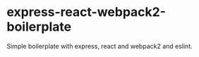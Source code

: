 # express-react-webpack2-boilerplate
Simple boilerplate with express, react and webpack2 and eslint.
